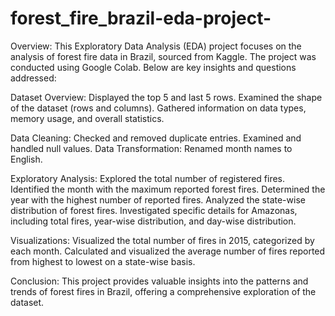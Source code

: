 # forest_fire_brazil-eda-project-

Overview:
This Exploratory Data Analysis (EDA) project focuses on the analysis of forest fire data in Brazil, sourced from Kaggle. The project was conducted using Google Colab. Below are key insights and questions addressed:

Dataset Overview:
Displayed the top 5 and last 5 rows.
Examined the shape of the dataset (rows and columns).
Gathered information on data types, memory usage, and overall statistics.

Data Cleaning:
Checked and removed duplicate entries.
Examined and handled null values.
Data Transformation:
Renamed month names to English.

Exploratory Analysis:
Explored the total number of registered fires.
Identified the month with the maximum reported forest fires.
Determined the year with the highest number of reported fires.
Analyzed the state-wise distribution of forest fires.
Investigated specific details for Amazonas, including total fires, year-wise distribution, and day-wise distribution.

Visualizations:
Visualized the total number of fires in 2015, categorized by each month.
Calculated and visualized the average number of fires reported from highest to lowest on a state-wise basis.

Conclusion:
This project provides valuable insights into the patterns and trends of forest fires in Brazil, offering a comprehensive exploration of the dataset.
